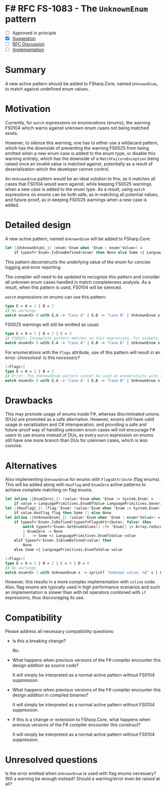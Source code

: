 # F# RFC FS-1083 - The `UnknownEnum` pattern

<!--The design suggestion [The `UnknownEnum` pattern](https://github.com/fsharp/fslang-suggestions/issues/822) has been marked "approved in principle".
This RFC covers the detailed proposal for this suggestion.
-->

- [ ] Approved in principle
- [x] [Suggestion](https://github.com/fsharp/fslang-suggestions/issues/822)
- [ ] [RFC Discussion](https://github.com/fsharp/fslang-design/issues/FILL-ME-IN)
- [ ] [Implementation](https://github.com/dotnet/fsharp/pull/FILL-ME-IN)

# Summary

A new active pattern should be added to FSharp.Core, named `UnknownEnum`, to match against undefined enum values.

# Motivation

Currently, for `match` expressions on enumerations (enums), the warning FS0104 which warns against unknown enum cases not being matched exists.

However, to silence this warning, one has to either use a wildacard pattern, which has the downside of preventing the warning FS0025 from being emitted when a new enum case is added to the enum type, or disable this warning entirely, which has the downside of a `MatchFailureException` being raised once an invalid value is matched against, potentially as a result of deserialization which the developer cannot control.

An `UnknownEnum` pattern would be an ideal solution to this, as it matches all cases that FS0104 would warn against, while keeping FS0025 warnings when a new case is added to the enum type. As a result, using `match` expressions on enums can be both safe, as in matching all potential values, and future-proof, as in keeping FS0025 warnings when a new case is added.

# Detailed design

A new active pattern, named `UnknownEnum` will be added to FSharp.Core:
```fs
let (|UnknownEnum|_|) (enum:'Enum when 'Enum : enum<'Value>) =
    if typeof<'Enum>.IsEnumDefined(enum) then None else Some <| LanguagePrimitives.EnumToValue enum
```
This pattern deconstructs the underlying value of the enum for concise logging and error reporting.

The compiler will need to be updated to recognize this pattern and consider all unknown enum cases handled in match completeness analysis. As a result, when this pattern is used, FS0104 will be silenced.

`match` expressions on enums can use this pattern:
```fs
type E = A = 1 | B = 2
// No warnings
match enum<E> 0 with E.A -> "Case A" | E.B -> "Case B" | UnknownEnum x -> sprintf "Unknown case: %d" x // Unknown case: 0
```

FS0025 warnings will still be emitted as usual:
```fs
type E = A = 1 | B = 2 | C = 3
// FS0025: Incomplete pattern matches on this expression. For example, the value 'E.C' may indicate a case not covered by the pattern(s).
match enum<E> 0 with E.A -> "Case A" | E.B -> "Case B" | UnknownEnum x -> sprintf "Unknown case: %d" x // Unknown case: 0
```

For enumerations with the `Flags` attribute, use of this pattern will result in an error.
_Unresolved: Is this necessary?_
```fs
[<Flags>]
type E = A = 1 | B = 2
// Error: The UnknownEnum pattern cannot be used on enumerations with the Flags attribute
match enum<E> 0 with E.A -> "Case A" | E.B -> "Case B" | UnknownEnum x -> sprintf "Unknown case: %d" x // Unknown case: 0
```

# Drawbacks

This may promote usage of enums inside F#, whereas discriminated unions (DUs) are promoted as a safe alternative. However, enums still have valid usage in serialization and C# interoperation, and providing a safe and future-proof way of handling unknown enum cases will not encourage F# users to use enums instead of DUs, as every `match` expression on enums still have one more branch than DUs for unknown cases, which is less concise.  

# Alternatives

Also implementing `UnknownEnum` for enums with `FlagsAttribute` (flag enums). This will be added along with `HasFlag` and `EnumZero` active patterns to achieve complete matching on flag enums.
```fs
let inline (|EnumZero|_|) (value:'Enum when 'Enum :> System.Enum) = 
    if value = LanguagePrimitives.EnumOfValue LanguagePrimitives.GenericZero then Some () else None
let (|HasFlag|_|) (flag:'Enum) (value:'Enum when 'Enum :> System.Enum) =
    if value.HasFlag flag then Some () else None
let inline (|UnknownEnum|_|) (value:'Enum when 'Enum : enum<'Value>) =
    if typeof<'Enum>.IsDefined(typeof<FlagsAttribute>, false) then
        match typeof<'Enum>.GetEnumValues() :?> 'Enum[] |> Array.reduce (|||) |> (~~~) &&& value with
        | EnumZero -> None
        | _ -> Some <| LanguagePrimitives.EnumToValue value
    elif typeof<'Enum>.IsEnumDefined(value) then
        None
    else Some <| LanguagePrimitives.EnumToValue value

[<Flags>]
type E = A = 1 | B = 2 | C = 4 | D = 8
// No warnings
match enum<E> 3 with UnknownEnum x -> sprintf "Unknown value: %d" x | HasFlag E.A | HasFlag E.B | HasFlag E.C | HasFlag E.D -> "Has flag" | EnumZero -> "No flag"
```
However, this results in a more complex implementation with `inline` code. Also, flag enums are typically used in high performance scenarios and such an implementation is slower than with bit operators combined with `if` expressions, thus discouraging its use.

# Compatibility

Please address all necessary compatibility questions:

* Is this a breaking change?

  No.
* What happens when previous versions of the F# compiler encounter this design addition as source code?

  It will simply be interpreted as a normal active pattern without FS0104 suppression.
* What happens when previous versions of the F# compiler encounter this design addition in compiled binaries?

  It will simply be interpreted as a normal active pattern without FS0104 suppression.
* If this is a change or extension to FSharp.Core, what happens when previous versions of the F# compiler encounter this construct?

  It will simply be interpreted as a normal active pattern without FS0104 suppression.

# Unresolved questions

Is the error emitted when `UnknownEnum` is used with flag enums necessary? Will a warning be enough instead? Should a warning/error even be raised at all?
